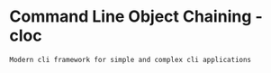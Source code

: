 # Command Line Object Chaining - cloc

    Modern cli framework for simple and complex cli applications
